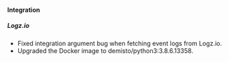 #### Integration
##### Logz.io
- Fixed integration argument bug when fetching event logs from Logz.io.
- Upgraded the Docker image to demisto/python3:3.8.6.13358.